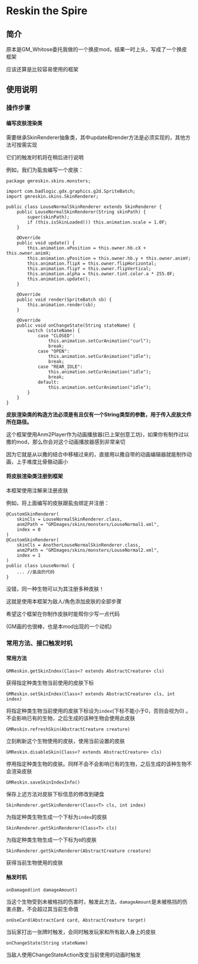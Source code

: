 # Reskin the Spire

## 简介

原本是GM_Whitose委托我做的一个换皮mod，结果一时上头，写成了一个换皮框架

应该还算是比较容易使用的框架

## 使用说明

### 操作步骤

#### 编写皮肤渲染类

需要继承SkinRenderer抽象类，其中update和render方法是必须实现的，其他方法可按需实现

它们的触发时机将在稍后进行说明

例如，我们为虱虫编写一个皮肤：

    package gmreskin.skins.monsters;
    
    import com.badlogic.gdx.graphics.g2d.SpriteBatch;
    import gmreskin.skins.SkinRenderer;
    
    public class LouseNormalSkinRenderer extends SkinRenderer {
        public LouseNormalSkinRenderer(String skinPath) {
            super(skinPath);
            if (this.isSkinLoaded()) this.animation.scale = 1.0F;
        }
    
        @Override
        public void update() {
            this.animation.xPosition = this.owner.hb.cX + this.owner.animX;
            this.animation.yPosition = this.owner.hb.y + this.owner.animY;
            this.animation.flipX = this.owner.flipHorizontal;
            this.animation.flipY = this.owner.flipVertical;
            this.animation.alpha = this.owner.tint.color.a * 255.0F;
            this.animation.update();
        }
    
        @Override
        public void render(SpriteBatch sb) {
            this.animation.render(sb);
        }
    
        @Override
        public void onChangeState(String stateName) {
            switch (stateName) {
                case "CLOSED":
                    this.animation.setCurAnimation("curl");
                    break;
                case "OPEN":
                    this.animation.setCurAnimation("idle");
                    break;
                case "REAR_IDLE":
                    this.animation.setCurAnimation("idle");
                    break;
                default:
                    this.animation.setCurAnimation("idle");
            }
        }
    }

**皮肤渲染类的构造方法必须是有且仅有一个String类型的参数，用于传入皮肤文件所在路径。**

这个框架使用Anm2Player作为动画播放器(已上架创意工坊)，如果你有制作过以撒的mod，那么你会对这个动画播放器感到非常亲切

因为它就是从以撒的结合中移植过来的，直接用以撒自带的动画编辑器就能制作动画，上手难度比骨骼动画小

#### 将皮肤渲染类注册到框架

本框架使用注解来注册皮肤

例如，将上面编写的皮肤跟虱虫绑定并注册：
    
    @CustomSkinRenderer(
        skinCls = LouseNormalSkinRenderer.class,
        anm2Path = "GMImages/skins/monsters/LouseNormal1.xml",
        index = 0
    )
    @CustomSkinRenderer(
        skinCls = AnotherLouseNormalSkinRenderer.class,
        anm2Path = "GMImages/skins/monsters/LouseNormal2.xml",
        index = 1
    )
    public class LouseNormal {
        ... //虱虫的代码
    }
    
没错，同一种生物可以为其注册多种皮肤！

这就是使用本框架为敌人/角色添加皮肤的全部步骤

希望这个框架在你制作皮肤时能帮你少写一点代码

(GM画的也很棒，也是本mod出现的一个动机)

### 常用方法、接口触发时机

#### 常用方法

    GMReskin.getSkinIndex(Class<? extends AbstractCreature> cls)

获得指定种类生物当前使用的皮肤下标

    GMReskin.setSkinIndex(Class<? extends AbstractCreature> cls, int index)

将指定种类生物当前使用的皮肤下标设为`index`(下标不能小于0，否则会视为0)
。不会影响已有的生物，之后生成的该种生物会使用此皮肤

    GMReskin.refreshSkin(AbstractCreature creature)

立刻刷新这个生物使用的皮肤，使用当前设置的皮肤

    GMReskin.disableSkin(Class<? extends AbstractCreature> cls)

停用指定种类生物的皮肤。同样不会不会影响已有的生物，之后生成的该种生物不会渲染皮肤

    GMReskin.saveSkinIndexInfo()

保存上述方法对皮肤下标信息的修改到硬盘

    SkinRenderer.getSkinRenderer(Class<T> cls, int index)

为指定种类生物生成一个下标为`index`的皮肤

    SkinRenderer.getSkinRenderer(Class<T> cls)

为指定种类生物生成一个下标为`0`的皮肤

    SkinRenderer.getSkinRenderer(AbstractCreature creature)

获得当前生物使用的皮肤

#### 触发时机

    onDamaged(int damageAmount)

当这个生物受到未被格挡的伤害时，触发此方法，`damageAmount`是未被格挡的伤害点数，不会超过其当前生命值

    onUseCard(AbstractCard card, AbstractCreature target)

当玩家打出一张牌时触发，会同时触发玩家和所有敌人身上的皮肤

    onChangeState(String stateName)

当敌人使用ChangeStateAction改变当前使用的动画时触发